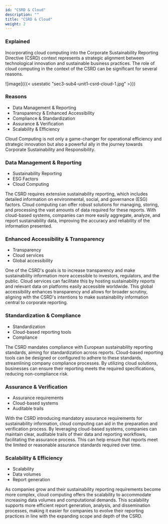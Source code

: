 ```yaml
---
id: "CSRD & Cloud"
description: ""
title: "CSRD & Cloud"
weight: 2
---
```


### Explained

Incorporating cloud computing into the Corporate Sustainability Reporting Directive (CSRD) context represents a strategic alignment between technological innovation and sustainable business practices. The role of cloud computing in the context of the CSRD can be significant for several reasons.


![image]({{< usestatic "sec3-sub4-unit1-csrd-cloud-1.jpg" >}})

### Reasons

- Data Management & Reporting
- Transparency & Enhanced Accessibility
- Compliance & Standardization
- Assurance & Verification
- Scalability & Efficiency

Cloud Computing is not only a game-changer for operational efficiency and strategic innovation but also a powerful ally in the journey towards Corporate Sustainability and Responsibility.
### Data Management & Reporting

- Sustainability Reporting
- ESG Factors
- Cloud Computing

The CSRD requires extensive sustainability reporting, which includes detailed information on environmental, social, and governance (ESG) factors. Cloud computing can offer robust solutions for managing, storing, and processing the vast amounts of data required for these reports. With cloud-based systems, companies can more easily aggregate, analyze, and report sustainability data, improving the accuracy and reliability of the information presented.
### Enhanced Accessibility & Transparency

- Transparency
- Cloud services
- Global accessibility

One of the CSRD's goals is to increase transparency and make sustainability information more accessible to investors, regulators, and the public. Cloud services can facilitate this by hosting sustainability reports and relevant data on platforms easily accessible worldwide. This global accessibility enhances transparency and allows for broader scrutiny, aligning with the CSRD's intentions to make sustainability information central to corporate reporting.
### Standardization & Compliance

- Standardization
- Cloud-based reporting tools
- Compliance

The CSRD mandates compliance with European sustainability reporting standards, aiming for standardization across reports. Cloud-based reporting tools can be designed or configured to adhere to these standards, streamlining company compliance processes. By utilizing cloud solutions, businesses can ensure their reporting meets the required specifications, reducing non-compliance risk.
### Assurance & Verification

- Assurance requirements
- Cloud-based systems
- Auditable trails

With the CSRD introducing mandatory assurance requirements for sustainability information, cloud computing can aid in the preparation and verification process. By leveraging cloud-based systems, companies can maintain clear, auditable trails of their data and reporting workflows, facilitating the assurance process. This can help ensure that reports meet the limited or reasonable assurance standards required over time.
### Scalability & Efficiency

- Scalability
- Data volumes
- Report generation

As companies grow and their sustainability reporting requirements become more complex, cloud computing offers the scalability to accommodate increasing data volumes and computational demands. This scalability supports more efficient report generation, analysis, and dissemination processes, making it easier for companies to evolve their reporting practices in line with the expanding scope and depth of the CSRD.
